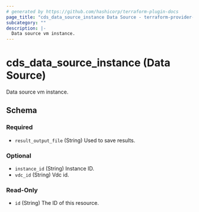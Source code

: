 ```yaml
---
# generated by https://github.com/hashicorp/terraform-plugin-docs
page_title: "cds_data_source_instance Data Source - terraform-provider-cds"
subcategory: ""
description: |-
  Data source vm instance.
---
```


# cds_data_source_instance (Data Source)

Data source vm instance.



<!-- schema generated by tfplugindocs -->
## Schema

### Required

- `result_output_file` (String) Used to save results.

### Optional

- `instance_id` (String) Instance ID.
- `vdc_id` (String) Vdc id.

### Read-Only

- `id` (String) The ID of this resource.

